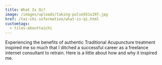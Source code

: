 ```yaml
---
title: What Is Qi?
image: /images/uploads/taking-pulse551x297.jpg
href: /tai-chi-information/what-is-qi.html
customtags:
  - tiles-abouttaichi
---
```

Experiencing the benefits of authentic Traditional Acupuncture treatment inspired me so much that I ditched a successful career as a freelance internet consultant to retrain. Here is a little about how and why it inspired me.